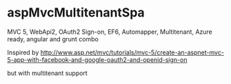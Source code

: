 aspMvcMultitenantSpa
====================

MVC 5, WebApi2, OAuth2 Sign-on, EF6, Automapper, Multitenant, Azure ready, angular and grunt combo

Inspired by http://www.asp.net/mvc/tutorials/mvc-5/create-an-aspnet-mvc-5-app-with-facebook-and-google-oauth2-and-openid-sign-on

but with multitenant support
